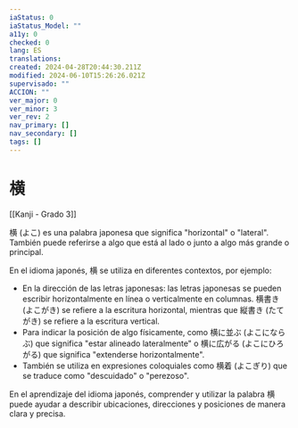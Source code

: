 ```yaml
---
iaStatus: 0
iaStatus_Model: ""
a11y: 0
checked: 0
lang: ES
translations: 
created: 2024-04-28T20:44:30.211Z
modified: 2024-06-10T15:26:26.021Z
supervisado: ""
ACCION: ""
ver_major: 0
ver_minor: 3
ver_rev: 2
nav_primary: []
nav_secondary: []
tags: []
---
```

# 横

[[Kanji - Grado 3]]

横 (よこ) es una palabra japonesa que significa "horizontal" o "lateral". También puede referirse a algo que está al lado o junto a algo más grande o principal. 

En el idioma japonés, 横 se utiliza en diferentes contextos, por ejemplo:
- En la dirección de las letras japonesas: las letras japonesas se pueden escribir horizontalmente en línea o verticalmente en columnas. 横書き (よこがき) se refiere a la escritura horizontal, mientras que 縦書き (たてがき) se refiere a la escritura vertical.
- Para indicar la posición de algo físicamente, como 横に並ぶ (よこにならぶ) que significa "estar alineado lateralmente" o 横に広がる (よこにひろがる) que significa "extenderse horizontalmente".
- También se utiliza en expresiones coloquiales como 横着 (よこぎり) que se traduce como "descuidado" o "perezoso".

En el aprendizaje del idioma japonés, comprender y utilizar la palabra 横 puede ayudar a describir ubicaciones, direcciones y posiciones de manera clara y precisa.
